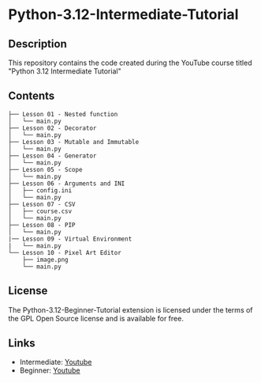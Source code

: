 # Python-3.12-Intermediate-Tutorial
## Description

This repository contains the code created during the YouTube course titled "Python 3.12 Intermediate Tutorial"

## Contents

    ├── Lesson 01 - Nested function
    │   └── main.py
    ├── Lesson 02 - Decorator
    │   └── main.py
    ├── Lesson 03 - Mutable and Immutable
    │   └── main.py
    ├── Lesson 04 - Generator
    │   └── main.py
    ├── Lesson 05 - Scope
    │   └── main.py
    ├── Lesson 06 - Arguments and INI
    │   ├── config.ini
    │   └── main.py
    ├── Lesson 07 - CSV
    │   ├── course.csv
    │   └── main.py
    ├── Lesson 08 - PIP
    │   └── main.py
    |── Lesson 09 - Virtual Environment
    |   └── main.py
    └── Lesson 10 - Pixel Art Editor
        ├── image.png
        └── main.py



## License

The Python-3.12-Beginner-Tutorial extension is licensed under the terms of the GPL Open Source
license and is available for free.

## Links

* Intermediate: [Youtube](https://www.youtube.com/watch?v=qLhAR3A2y2c&list=PLBzR6XXfAT3ISxhFQfUhpohhMzFSxvs19)
* Beginner: [Youtube](https://www.youtube.com/watch?v=89qlF3r8k9c&list=PLBzR6XXfAT3KvErrmrX34V5p33UZYRzSu)
